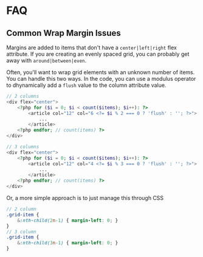 # FAQ

## Common Wrap Margin Issues

Margins are added to items that don't have a `center|left|right` flex attribute. If you are creating an evenly spaced grid, you can probably get away with `around|between|even`.

Often, you'll want to wrap grid elements with an unknown number of items. You can handle this two ways. In the code, you can use a modulus operator to dhynamically add a `flush` value to the column attribute value.

```php
// 2 columns
<div flex="center">
	<?php for ($i = 0; $i < count($items); $i++): ?>
		<article col="12" col="6 <?= $i % 2 === 0 ? 'flush' : ''; ?>">
			...
		</article>
	<?php endfor; // count(items) ?>
</div>

// 3 columns
<div flex="center">
	<?php for ($i = 0; $i < count($items); $i++): ?>
		<article col="12" col="4 <?= $i % 3 === 0 ? 'flush' : ''; ?>">
			...
		</article>
	<?php endfor; // count(items) ?>
</div>
```

Or, a more simple approach is to just manage this through CSS

```scss
// 2 column
.grid-item {
	&:nth-child(2n-1) { margin-left: 0; }
}
// 3 column
.grid-item {
	&:nth-child(3n-1) { margin-left: 0; }
}
```
